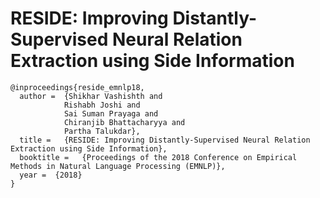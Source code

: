 # RESIDE: Improving Distantly-Supervised Neural Relation Extraction using Side Information

```
@inproceedings{reside_emnlp18,
  author =  {Shikhar Vashishth and 
            Rishabh Joshi and
            Sai Suman Prayaga and
            Chiranjib Bhattacharyya and
            Partha Talukdar},
  title =   {RESIDE: Improving Distantly-Supervised Neural Relation Extraction using Side Information},
  booktitle =   {Proceedings of the 2018 Conference on Empirical Methods in Natural Language Processing (EMNLP)},
  year =  {2018}
}
```
